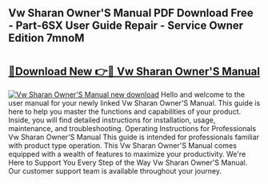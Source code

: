 ## Vw Sharan Owner'S Manual PDF Download Free - Part-6SX User Guide Repair - Service Owner Edition 7mnoM

# <h2><a href="http://cf26609.oget.top/?id=Vw+Sharan+Owner%27S+Manual">🔗Download New 👉🔴 Vw Sharan Owner'S Manual</a></h2>

[![Vw Sharan Owner'S Manual new download](https://i.imgur.com/5g1atiW.png)](http://cf26609.oget.top/?id=Vw+Sharan+Owner%27S+Manual)
Hello and welcome to the user manual for your newly linked Vw Sharan Owner'S Manual. This guide is here to help you master the functions and capabilities of your product. Inside, you will find detailed instructions for installation, usage, maintenance, and troubleshooting. Operating Instructions for Professionals Vw Sharan Owner'S Manual This guide is intended for professionals familiar with product type operation. This Vw Sharan Owner'S Manual comes equipped with a wealth of features to maximize your productivity. We're Here to Support You Every Step of the Way Vw Sharan Owner'S Manual. Our customer support team is available throughout your journey.
